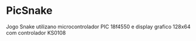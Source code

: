 # PicSnake
Jogo Snake utilizano microcontrolador PIC 18f4550 e display grafico 128x64 com controlador KS0108
